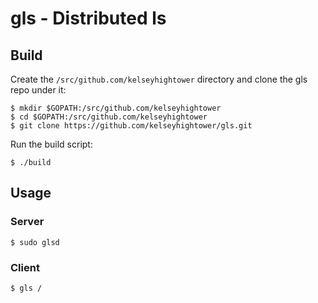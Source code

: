 # gls - Distributed ls

## Build

Create the `/src/github.com/kelseyhightower` directory and clone the gls repo under it:

```
$ mkdir $GOPATH:/src/github.com/kelseyhightower
$ cd $GOPATH:/src/github.com/kelseyhightower
$ git clone https://github.com/kelseyhightower/gls.git
```

Run the build script:

```
$ ./build
```

## Usage

### Server

```
$ sudo glsd
```

### Client

```
$ gls /
```
